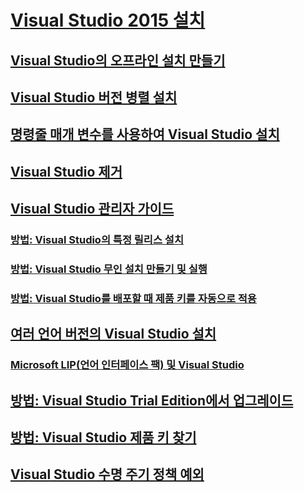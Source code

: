 # [Visual Studio 2015 설치](install-visual-studio-2015.md)
## [Visual Studio의 오프라인 설치 만들기](create-an-offline-installation-of-visual-studio.md)
## [Visual Studio 버전 병렬 설치](install-visual-studio-versions-side-by-side.md)
## [명령줄 매개 변수를 사용하여 Visual Studio 설치](use-command-line-parameters-to-install-visual-studio.md)
## [Visual Studio 제거](uninstall-visual-studio.md)
## [Visual Studio 관리자 가이드](visual-studio-administrator-guide.md)
### [방법: Visual Studio의 특정 릴리스 설치](how-to-install-a-specific-release-of-visual-studio.md)
### [방법: Visual Studio 무인 설치 만들기 및 실행](how-to-create-and-run-an-unattended-installation-of-visual-studio.md)
### [방법: Visual Studio를 배포할 때 제품 키를 자동으로 적용](how-to-automatically-apply-product-keys-when-deploying-visual-studio.md)
## [여러 언어 버전의 Visual Studio 설치](install-multiple-language-versions-of-visual-studio.md)
### [Microsoft LIP(언어 인터페이스 팩) 및 Visual Studio](microsoft-language-interface-packs-lips-and-visual-studio.md)
## [방법: Visual Studio Trial Edition에서 업그레이드](how-to-upgrade-from-a-trial-edition-of-visual-studio.md)
## [방법: Visual Studio 제품 키 찾기](how-to-locate-the-visual-studio-product-key.md)
## [Visual Studio 수명 주기 정책 예외](visual-studio-lifecycle-policy-exceptions.md)
